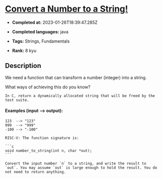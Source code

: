 # [Convert a Number to a String!](https://www.codewars.com/kata/5265326f5fda8eb1160004c8)

- **Completed at:** 2023-01-26T18:39:47.285Z

- **Completed languages:** java

- **Tags:** Strings, Fundamentals

- **Rank:** 8 kyu

## Description

We need a function that can transform a number (integer) into a string.

What ways of achieving this do you know?

```if:c
In C, return a dynamically allocated string that will be freed by the test suite.
```

#### Examples (input --> output):

```
123  --> "123"
999  --> "999"
-100 --> "-100"
```

~~~if:riscv
RISC-V: The function signature is:

```c
void number_to_string(int n, char *out);
```

Convert the input number `n` to a string, and write the result to `out`. You may assume `out` is large enough to hold the result. You do not need to return anything.
~~~